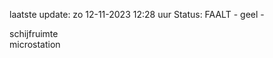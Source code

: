 laatste update: 
zo 12-11-2023 12:28   uur 
Status: FAALT - geel - 
<div class="service Y">schijfruimte</div><div class="service Y">microstation</div>